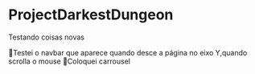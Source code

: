# ProjectDarkestDungeon
Testando coisas novas

📌Testei o navbar que aparece quando desce a página no eixo Y,quando scrolla o mouse
📌Coloquei carrousel
